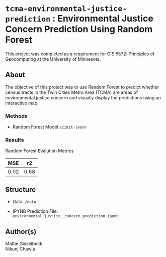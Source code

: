 # `tcma-environmental-justice-prediction` : Environmental Justice Concern Prediction Using Random Forest


This project was completed as a requirement for GIS 5572: Principles of Geocomputing at the University of Minnesota.

## About

The objective of this project was to use Random Forest to predict whether census tracts in the
Twin Cities Metro Area (TCMA) are areas of environmental justice concern and visually display the predictions using an interactive map.

### Methods
- Random Forest Model `scikit-learn`

### Results 
Random Forest Evalution Metrics

| MSE  | r2    |
| -----| ----- |
| 0.02 | 0.88  |

## Structure
* Data: `/data`

* IPYNB Prediction File: `environmental_justice__concern_prediction.ipynb`


## Author(s)
Mattie Gisselbeck
<br>
Nikunj Chawla
